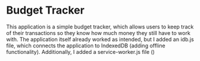 # Budget Tracker

This application is a simple budget tracker, which allows users to keep track of their transactions so they know how much money they still have to work with. The application itself already worked as intended, but I added an idb.js file, which connects the application to IndexedDB (adding offline functionality). Additionally, I added a service-worker.js file ()
